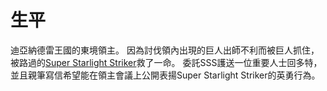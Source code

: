 <!-- TITLE: 烏德蘭．艾爾卡普 -->
<!-- SUBTITLE: (毫無反應，只是一個大叔) -->

# 生平
迪亞納德雷王國的東境領主。
因為討伐領內出現的巨人出師不利而被巨人抓住，被路過的[Super Starlight Striker](/角色/列表#主要角色)救了一命。
委託SSS護送一位重要人士回多特，並且親筆寫信希望能在領主會議上公開表揚Super Starlight Striker的英勇行為。